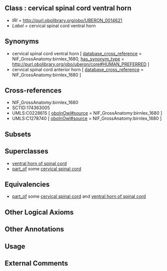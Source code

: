 
## Class : cervical spinal cord ventral horn

 * *IRI* = http://purl.obolibrary.org/obo/UBERON_0014621
 * *Label* = cervical spinal cord ventral horn

## Synonyms

 * cervical spinal cord ventral horn [ [database_cross_reference](../../ef/oboInOwl#hasDbXref.md) = NIF_GrossAnatomy:birnlex_1680, [has_synonym_type](../../pe/oboInOwl#hasSynonymType.md) = http://purl.obolibrary.org/obo/uberon/core#HUMAN_PREFERRED ]
 * cervical spinal cord anterior horn [ [database_cross_reference](../../ef/oboInOwl#hasDbXref.md) = NIF_GrossAnatomy:birnlex_1680 ]

## Cross-references

 * NIF_GrossAnatomy:birnlex_1680
 * SCTID:174363005
 * UMLS:C0228615 [ [oboInOwl#source](../../ce/oboInOwl#source.md) = NIF_GrossAnatomy:birnlex_1680 ]
 * UMLS:C1278740 [ [oboInOwl#source](../../ce/oboInOwl#source.md) = NIF_GrossAnatomy:birnlex_1680 ]

## Subsets


## Superclasses

 * [ventral horn of spinal cord](../../UBERON/57/UBERON_0002257.md)
 * [part_of](../../BFO/50/BFO_0000050.md) some [cervical spinal cord](../../UBERON/26/UBERON_0002726.md)

## Equivalencies

 * [part_of](../../BFO/50/BFO_0000050.md) some [cervical spinal cord](../../UBERON/26/UBERON_0002726.md) and [ventral horn of spinal cord](../../UBERON/57/UBERON_0002257.md)

## Other Logical Axioms


## Other Annotations


## Usage


## External Comments

